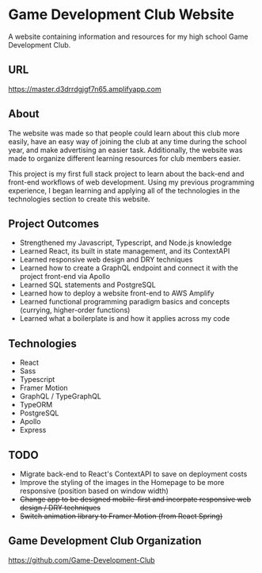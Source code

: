 # Game Development Club Website

A website containing information and resources for my high school Game Development Club.

## URL

https://master.d3drrdgjgf7n65.amplifyapp.com

## About

The website was made so that people could learn about this club more easily, have an easy way of joining the club at any time during the school year, and make advertising an easier task. Additionally, the website was made to organize different learning resources for club members easier.

This project is my first full stack project to learn about the back-end and front-end workflows of web development.
Using my previous programming experience, I began learning and applying all of the technologies in the technologies section to create this website.

## Project Outcomes

-   Strengthened my Javascript, Typescript, and Node.js knowledge
-   Learned React, its built in state management, and its ContextAPI
-   Learned responsive web design and DRY techniques
-   Learned how to create a GraphQL endpoint and connect it with the project front-end via Apollo
-   Learned SQL statements and PostgreSQL
-   Learned how to deploy a website front-end to AWS Amplify
-   Learned functional programming paradigm basics and concepts (currying, higher-order functions)
-   Learned what a boilerplate is and how it applies across my code

## Technologies

-   React
-   Sass
-   Typescript
-   Framer Motion
-   GraphQL / TypeGraphQL
-   TypeORM
-   PostgreSQL
-   Apollo
-   Express

## TODO

-   Migrate back-end to React's ContextAPI to save on deployment costs
-   Improve the styling of the images in the Homepage to be more responsive (position based on window width)
-   ~~Change app to be designed mobile-first and incorpate responsive web design / DRY techniques~~
-   ~~Switch animation library to Framer Motion (from React Spring)~~

## Game Development Club Organization

https://github.com/Game-Development-Club
